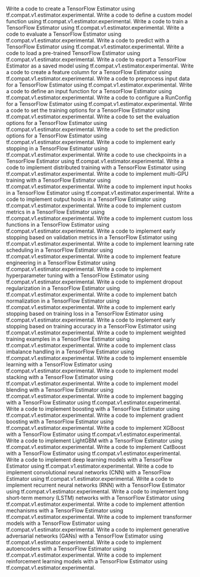 Write a code to create a TensorFlow Estimator using tf.compat.v1.estimator.experimental.
Write a code to define a custom model function using tf.compat.v1.estimator.experimental.
Write a code to train a TensorFlow Estimator using tf.compat.v1.estimator.experimental.
Write a code to evaluate a TensorFlow Estimator using tf.compat.v1.estimator.experimental.
Write a code to predict with a TensorFlow Estimator using tf.compat.v1.estimator.experimental.
Write a code to load a pre-trained TensorFlow Estimator using tf.compat.v1.estimator.experimental.
Write a code to export a TensorFlow Estimator as a saved model using tf.compat.v1.estimator.experimental.
Write a code to create a feature column for a TensorFlow Estimator using tf.compat.v1.estimator.experimental.
Write a code to preprocess input data for a TensorFlow Estimator using tf.compat.v1.estimator.experimental.
Write a code to define an input function for a TensorFlow Estimator using tf.compat.v1.estimator.experimental.
Write a code to configure a RunConfig for a TensorFlow Estimator using tf.compat.v1.estimator.experimental.
Write a code to set the training options for a TensorFlow Estimator using tf.compat.v1.estimator.experimental.
Write a code to set the evaluation options for a TensorFlow Estimator using tf.compat.v1.estimator.experimental.
Write a code to set the prediction options for a TensorFlow Estimator using tf.compat.v1.estimator.experimental.
Write a code to implement early stopping in a TensorFlow Estimator using tf.compat.v1.estimator.experimental.
Write a code to use checkpoints in a TensorFlow Estimator using tf.compat.v1.estimator.experimental.
Write a code to implement distributed training with a TensorFlow Estimator using tf.compat.v1.estimator.experimental.
Write a code to implement multi-GPU training with a TensorFlow Estimator using tf.compat.v1.estimator.experimental.
Write a code to implement input hooks in a TensorFlow Estimator using tf.compat.v1.estimator.experimental.
Write a code to implement output hooks in a TensorFlow Estimator using tf.compat.v1.estimator.experimental.
Write a code to implement custom metrics in a TensorFlow Estimator using tf.compat.v1.estimator.experimental.
Write a code to implement custom loss functions in a TensorFlow Estimator using tf.compat.v1.estimator.experimental.
Write a code to implement early stopping based on validation metrics in a TensorFlow Estimator using tf.compat.v1.estimator.experimental.
Write a code to implement learning rate scheduling in a TensorFlow Estimator using tf.compat.v1.estimator.experimental.
Write a code to implement feature engineering in a TensorFlow Estimator using tf.compat.v1.estimator.experimental.
Write a code to implement hyperparameter tuning with a TensorFlow Estimator using tf.compat.v1.estimator.experimental.
Write a code to implement dropout regularization in a TensorFlow Estimator using tf.compat.v1.estimator.experimental.
Write a code to implement batch normalization in a TensorFlow Estimator using tf.compat.v1.estimator.experimental.
Write a code to implement early stopping based on training loss in a TensorFlow Estimator using tf.compat.v1.estimator.experimental.
Write a code to implement early stopping based on training accuracy in a TensorFlow Estimator using tf.compat.v1.estimator.experimental.
Write a code to implement weighted training examples in a TensorFlow Estimator using tf.compat.v1.estimator.experimental.
Write a code to implement class imbalance handling in a TensorFlow Estimator using tf.compat.v1.estimator.experimental.
Write a code to implement ensemble learning with a TensorFlow Estimator using tf.compat.v1.estimator.experimental.
Write a code to implement model stacking with a TensorFlow Estimator using tf.compat.v1.estimator.experimental.
Write a code to implement model blending with a TensorFlow Estimator using tf.compat.v1.estimator.experimental.
Write a code to implement bagging with a TensorFlow Estimator using tf.compat.v1.estimator.experimental.
Write a code to implement boosting with a TensorFlow Estimator using tf.compat.v1.estimator.experimental.
Write a code to implement gradient boosting with a TensorFlow Estimator using tf.compat.v1.estimator.experimental.
Write a code to implement XGBoost with a TensorFlow Estimator using tf.compat.v1.estimator.experimental.
Write a code to implement LightGBM with a TensorFlow Estimator using tf.compat.v1.estimator.experimental.
Write a code to implement CatBoost with a TensorFlow Estimator using tf.compat.v1.estimator.experimental.
Write a code to implement deep learning models with a TensorFlow Estimator using tf.compat.v1.estimator.experimental.
Write a code to implement convolutional neural networks (CNN) with a TensorFlow Estimator using tf.compat.v1.estimator.experimental.
Write a code to implement recurrent neural networks (RNN) with a TensorFlow Estimator using tf.compat.v1.estimator.experimental.
Write a code to implement long short-term memory (LSTM) networks with a TensorFlow Estimator using tf.compat.v1.estimator.experimental.
Write a code to implement attention mechanisms with a TensorFlow Estimator using tf.compat.v1.estimator.experimental.
Write a code to implement transformer models with a TensorFlow Estimator using tf.compat.v1.estimator.experimental.
Write a code to implement generative adversarial networks (GANs) with a TensorFlow Estimator using tf.compat.v1.estimator.experimental.
Write a code to implement autoencoders with a TensorFlow Estimator using tf.compat.v1.estimator.experimental.
Write a code to implement reinforcement learning models with a TensorFlow Estimator using tf.compat.v1.estimator.experimental.